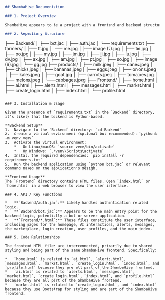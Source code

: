```markdown
## ShambaHive Documentation

### 1. Project Overview

ShambaHive appears to be a project with a frontend and backend structure, designed for user interface and server-side logic. The repository includes folders with test images for products and farmers, suggesting a potential e-commerce or agricultural application.

### 2. Repository Structure

```
├── Backend/
│   ├── bot.jac
│   ├── auth.jac
│   └── requirements.txt
├── farmers/
│   ├── ft.jpg
│   ├── me.jpg
│   ├── image (2).jpg
│   ├── tm.jpg
│   ├── po.jpg
│   ├── my.jpg
│   ├── jm.jpg
│   ├── jj.jpg
│   ├── lu.jpg
│   ├── dv.jpg
│   ├── ax.jpg
│   ├── am.jpg
│   ├── pt.jpg
│   ├── so.jpg
│   ├── image (6).jpg
│   └── gg.jpg
├── products/
│   ├── milk.jpeg
│   ├── canes.jpeg
│   ├── chicks.jpeg
│   ├── bananas.jpeg
│   ├── eggs.jpeg
│   ├── onions.jpeg
│   ├── kales.jpeg
│   ├── goat.jpg
│   ├── carrots.jpeg
│   ├── tomatoes.jpg
│   ├── melons.jpeg
│   └── cabbages.jpeg
├── Frontend/
│   ├── home.html
│   ├── ai.html
│   ├── alerts.html
│   ├── messages.html
│   ├── market.html
│   ├── create_login.html
│   ├── index.html
│   └── profile.html
```

### 3. Installation & Usage

Given the presence of `requirements.txt` in the `Backend` directory, it's likely that the backend is Python-based.

**Backend Setup**
1.  Navigate to the `Backend` directory: `cd Backend`
2.  Create a virtual environment (optional but recommended): `python3 -m venv venv`
3.  Activate the virtual environment:
    *   On Linux/macOS: `source venv/bin/activate`
    *   On Windows: `.\venv\Scripts\activate`
4.  Install the required dependencies: `pip install -r requirements.txt`
5.  Run the backend application using `python bot.jac` or relevant command based on the application's design.

**Frontend Usage**
The `Frontend` directory contains HTML files. Open `index.html` or `home.html` in a web browser to view the user interface.

### 4. API / Key Functions

*   **`Backend/auth.jac`:** Likely handles authentication related logic.
*   **`Backend/bot.jac`:** Appears to be the main entry point for the backend logic, potentially a bot or server application.
*   **`Frontend/*.html`:** These files constitute the user interface, including pages for the homepage, AI interactions, alerts, messages, the marketplace, login creation, user profiles, and the main index.

### 5. Code Relationships

The frontend HTML files are interconnected, primarily due to shared styling and being part of the same ShambaHive frontend. Specifically:

*   `home.html` is related to `ai.html`, `alerts.html`, `messages.html`, `market.html`, `create_login.html`, `index.html`, and `profile.html` because they are all part of the ShambaHive frontend.
*   `ai.html` is related to `alerts.html`, `messages.html`, `market.html`, `create_login.html`, `index.html`, and `profile.html` because they are all part of the ShambaHive frontend.
*   `market.html` is related to `create_login.html`, and `index.html` because they use Bootstrap for styling and are part of the ShambaHive frontend.
```